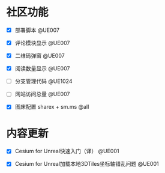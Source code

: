 # 社区功能
- [x] 部署脚本 @UE007
- [x] 评论模块显示 @UE007
- [x] 二维码弹窗 @UE007
- [x] 阅读数量显示 @UE007
- [ ] 分支管理代码 @UE1024
- [ ] 网站访问总量 @UE007
- [x] 图床配置 sharex + sm.ms @all



# 内容更新
- [x] Cesium for Unreal快速入门（译） @UE001
- [x] Cesium for Unreal加载本地3DTiles坐标轴错乱问题 @UE001



